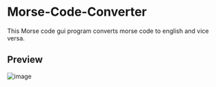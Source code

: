 # Morse-Code-Converter
This Morse code gui program converts morse code to english and vice versa.


## Preview
![image](https://github.com/Varinder-Dhillon0/Morse-Code-Converter/assets/98728916/7436e27d-41d6-4630-939e-f84326869e02)

